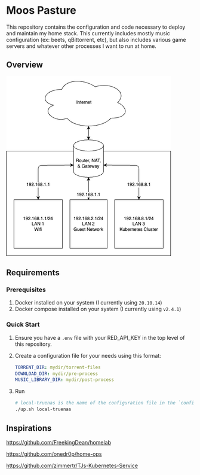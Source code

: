 # Moos Pasture

This repository contains the configuration and code necessary to deploy and maintain my home stack. This currently includes mostly music configuration (ex: beets, qBittorrent, etc), but also includes various game servers and whatever other processes I want to run at home.

## Overview

![diagram](diagram.drawio.png)

## Requirements

### Prerequisites

1. Docker installed on your system (I currently using `20.10.14`)
2. Docker compose installed on your system (I currently using `v2.4.1`)

### Quick Start

1. Ensure you have a `.env` file with your RED_API_KEY in the top level of this repository.
2. Create a configuration file for your needs using this format:

    ```yaml
    TORRENT_DIR: mydir/torrent-files
    DOWNLOAD_DIR: mydir/pre-process
    MUSIC_LIBRARY_DIR: mydir/post-process
    ```

3. Run

    ```bash
    # local-truenas is the name of the configuration file in the `config` directory
    ./up.sh local-truenas
    ```

## Inspirations

<https://github.com/FreekingDean/homelab>

<https://github.com/onedr0p/home-ops>

<https://github.com/zimmertr/TJs-Kubernetes-Service>
